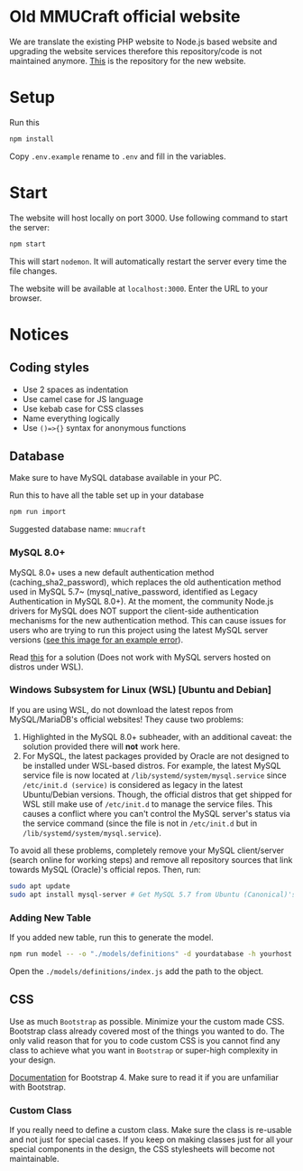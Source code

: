 # Old MMUCraft official website

We are translate the existing PHP website to Node.js based website and upgrading the website services therefore this repository/code is not maintained anymore.
[This](https://github.com/keishidesu/mmucraft-website) is the repository for the new website.

# Setup

Run this
```sh
npm install
```

Copy `.env.example` rename to `.env` and fill in the variables.

# Start

The website will host locally on port 3000. Use following command to start the server:

```sh
npm start
```

This will start `nodemon`. It will automatically restart the server every time the file changes. 

The website will be available at `localhost:3000`. Enter the URL to your browser.

# Notices

## Coding styles

- Use 2 spaces as indentation
- Use camel case for JS language
- Use kebab case for CSS classes
- Name everything logically
- Use `()=>{}` syntax for anonymous functions

## Database

Make sure to have MySQL database available in your PC.

Run this to have all the table set up in your database
```sh
npm run import
```

Suggested database name: `mmucraft`

### MySQL 8.0+

MySQL 8.0+ uses a new default authentication method (caching_sha2_password), which replaces the old authentication method used in MySQL 5.7~ (mysql_native_password, identified as Legacy Authentication in MySQL 8.0+). At the moment, the community Node.js drivers for MySQL does NOT support the client-side authentication mechanisms for the new authentication method. This can cause issues for users who are trying to run this project using the latest MySQL server versions ([see this image for an example error](https://i.imgur.com/hfIUF82.png)).

Read [this](https://stackoverflow.com/questions/50093144/mysql-8-0-client-does-not-support-authentication-protocol-requested-by-server) for a solution (Does not work with MySQL servers hosted on distros under WSL).

### Windows Subsystem for Linux (WSL) [Ubuntu and Debian]

If you are using WSL, do not download the latest repos from MySQL/MariaDB's official websites! They cause two problems:
1. Highlighted in the MySQL 8.0+ subheader, with an additional caveat: the solution provided there will **not** work here.
2. For MySQL, the latest packages provided by Oracle are not designed to be installed under WSL-based distros. For example, the latest MySQL service file is now located at ```/lib/systemd/system/mysql.service``` since ```/etc/init.d (service)``` is considered as legacy in the latest Ubuntu/Debian versions. Though, the official distros that get shipped for WSL still make use of ```/etc/init.d``` to manage the service files. This causes a conflict where you can't control the MySQL server's status via the service command (since the file is not in ```/etc/init.d``` but in ```/lib/systemd/system/mysql.service```). 

To avoid all these problems, completely remove your MySQL client/server (search online for working steps) and remove all repository sources that link towards MySQL (Oracle)'s official repos. Then, run:

```sh
sudo apt update
sudo apt install mysql-server # Get MySQL 5.7 from Ubuntu (Canonical)'s repos instead
```


### Adding New Table

If you added new table, run this to generate the model.
```sh
npm run model -- -o "./models/definitions" -d yourdatabase -h yourhost -u yourusername -p yourport -x yourpassword -e mysql -t yourtable
```

Open the `./models/definitions/index.js` add the path to the object.

## CSS

Use as much `Bootstrap` as possible. Minimize your the custom made CSS. Bootstrap class already covered most of the things you wanted to do. The only valid reason that for you to code custom CSS is you cannot find any class to achieve what you want in `Bootstrap` or super-high complexity in your design.

[Documentation](https://getbootstrap.com/docs/4.3/getting-started/introduction/) for Bootstrap 4. Make sure to read it if you are unfamiliar with Bootstrap.

### Custom Class

If you really need to define a custom class. Make sure the class is re-usable and not just for special cases. If you keep on making classes just for all your special components in the design, the CSS stylesheets will become not maintainable.
